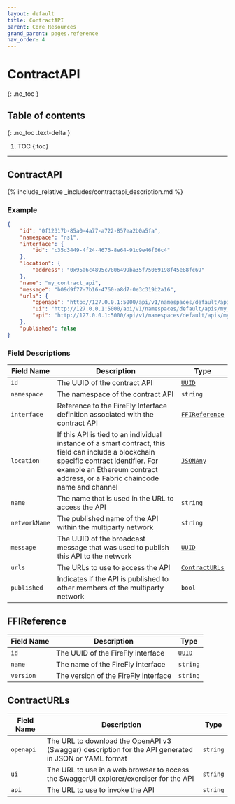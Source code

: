 ```yaml
---
layout: default
title: ContractAPI
parent: Core Resources
grand_parent: pages.reference
nav_order: 4
---
```


# ContractAPI
{: .no_toc }

## Table of contents
{: .no_toc .text-delta }

1. TOC
{:toc}

---
## ContractAPI

{% include_relative _includes/contractapi_description.md %}

### Example

```json
{
    "id": "0f12317b-85a0-4a77-a722-857ea2b0a5fa",
    "namespace": "ns1",
    "interface": {
        "id": "c35d3449-4f24-4676-8e64-91c9e46f06c4"
    },
    "location": {
        "address": "0x95a6c4895c7806499ba35f75069198f45e88fc69"
    },
    "name": "my_contract_api",
    "message": "b09d9f77-7b16-4760-a8d7-0e3c319b2a16",
    "urls": {
        "openapi": "http://127.0.0.1:5000/api/v1/namespaces/default/apis/my_contract_api/api/swagger.json",
        "ui": "http://127.0.0.1:5000/api/v1/namespaces/default/apis/my_contract_api/api",
        "api": "http://127.0.0.1:5000/api/v1/namespaces/default/apis/my_contract_api"
    },
    "published": false
}
```

### Field Descriptions

| Field Name | Description | Type |
|------------|-------------|------|
| `id` | The UUID of the contract API | [`UUID`](simpletypes#uuid) |
| `namespace` | The namespace of the contract API | `string` |
| `interface` | Reference to the FireFly Interface definition associated with the contract API | [`FFIReference`](#ffireference) |
| `location` | If this API is tied to an individual instance of a smart contract, this field can include a blockchain specific contract identifier. For example an Ethereum contract address, or a Fabric chaincode name and channel | [`JSONAny`](simpletypes#jsonany) |
| `name` | The name that is used in the URL to access the API | `string` |
| `networkName` | The published name of the API within the multiparty network | `string` |
| `message` | The UUID of the broadcast message that was used to publish this API to the network | [`UUID`](simpletypes#uuid) |
| `urls` | The URLs to use to access the API | [`ContractURLs`](#contracturls) |
| `published` | Indicates if the API is published to other members of the multiparty network | `bool` |

## FFIReference

| Field Name | Description | Type |
|------------|-------------|------|
| `id` | The UUID of the FireFly interface | [`UUID`](simpletypes#uuid) |
| `name` | The name of the FireFly interface | `string` |
| `version` | The version of the FireFly interface | `string` |


## ContractURLs

| Field Name | Description | Type |
|------------|-------------|------|
| `openapi` | The URL to download the OpenAPI v3 (Swagger) description for the API generated in JSON or YAML format | `string` |
| `ui` | The URL to use in a web browser to access the SwaggerUI explorer/exerciser for the API | `string` |
| `api` | The URL to use to invoke the API | `string` |


